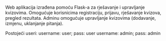 Web aplikacija izrađena pomoću Flask-a za rješavanje i upravljanje kvizovima. 
Omogućuje korisnicima registraciju, prijavu, rješavanje kvizova, pregled rezultata.
Adminu omogućuje upravljanje kvizovima (dodavanje, izmjenu, uklanjanje pitanja).

Postojeći useri: 
username: user; pass: user
username: admin; pass: admin
